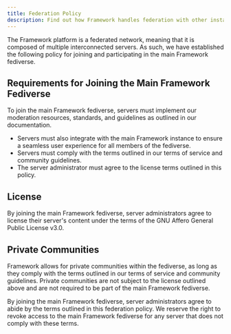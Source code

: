 ```yaml
---
title: Federation Policy
description: Find out how Framework handles federation with other instances.
---
```


The Framework platform is a federated network, meaning that it is composed of multiple interconnected servers. As such, we have established the following policy for joining and participating in the main Framework fediverse.

## Requirements for Joining the Main Framework Fediverse

To join the main Framework fediverse, servers must implement our moderation resources, standards, and guidelines as outlined in our documentation.

- Servers must also integrate with the main Framework instance to ensure a seamless user experience for all members of the fediverse.
- Servers must comply with the terms outlined in our terms of service and community guidelines.
- The server administrator must agree to the license terms outlined in this policy.

## License

By joining the main Framework fediverse, server administrators agree to license their server's content under the terms of the GNU Affero General Public License v3.0.

## Private Communities

Framework allows for private communities within the fediverse, as long as they comply with the terms outlined in our terms of service and community guidelines. Private communities are not subject to the license outlined above and are not required to be part of the main Framework fediverse.

By joining the main Framework fediverse, server administrators agree to abide by the terms outlined in this federation policy. We reserve the right to revoke access to the main Framework fediverse for any server that does not comply with these terms.
